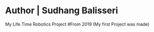  
# Author | Sudhang Balisseri 
My Life Time Robotics Project 
#From 2019 (My first Project was made)
